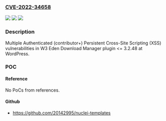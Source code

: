 ### [CVE-2022-34658](https://cve.mitre.org/cgi-bin/cvename.cgi?name=CVE-2022-34658)
![](https://img.shields.io/static/v1?label=Product&message=Download%20Manager%20(WordPress%20plugin)&color=blue)
![](https://img.shields.io/static/v1?label=Version&message=%3C%3D%203.2.48%3C%3D%203.2.48%20&color=brighgreen)
![](https://img.shields.io/static/v1?label=Vulnerability&message=CWE-79%20Cross-site%20Scripting%20(XSS)&color=brighgreen)

### Description

Multiple Authenticated (contributor+) Persistent Cross-Site Scripting (XSS) vulnerabilities in W3 Eden Download Manager plugin <= 3.2.48 at WordPress.

### POC

#### Reference
No PoCs from references.

#### Github
- https://github.com/20142995/nuclei-templates


